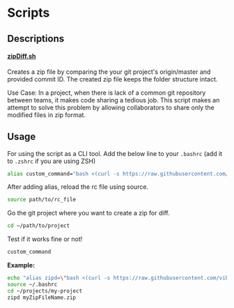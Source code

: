 # Scripts

## Descriptions

#### [zipDiff.sh](/zipDiff.sh)
Creates a zip file by comparing the your git project's origin/master and provided commit ID. The created zip file keeps the folder structure intact.

Use Case: In a project, when there is lack of a common git repository between teams, it makes code sharing a tedious job. This script makes an attempt to solve this problem by allowing collaborators to share only the modified files in zip format.

## Usage

For using the script as a CLI tool. Add the below line to your `.bashrc` (add it to `.zshrc` if you are using ZSH)

```bash
alias custom_command="bash <(curl -s https://raw.githubusercontent.com/vibhubanka/scripts-collection/master/script_name.sh)"
```

After adding alias, reload the rc file using source.
```bash
source path/to/rc_file
```

Go the git project where you want to create a zip for diff.
```bash
cd ~/path/to/project
```

Test if it works fine or not!
```bash
custom_command
```

**Example:**
```bash
echo "alias zipd=\"bash <(curl -s https://raw.githubusercontent.com/vibhubanka/scripts-collection/master/zipDiff.sh)\"" >> ~/.bashrc
source ~/.bashrc
cd ~/projects/my-project
zipd myZipFileName.zip
```
